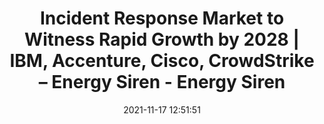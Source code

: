 ---
"title": "Incident Response Market to Witness Rapid Growth by 2028 | IBM, Accenture, Cisco, CrowdStrike – Energy Siren - Energy Siren"
"date": "2021-11-17 12:51:51"
"feed_name": "GOOGLENEWSINDUSTRIAL"
"feed_website": "https://news.google.com/search?q=industrial%2Bincident&hl=en-US&gl=US&ceid=US:en"
"feed_rss": "https://news.google.com/rss/search?q=industrial%2Bincident&hl=en-US&gl=US&ceid=US:en"
"link": "https://energysiren.co.ke/2021/11/17/incident-response-market-to-witness-rapid-growth-by-2028-ibm-accenture-cisco-crowdstrike/"
"source": "{'href': 'https://energysiren.co.ke', 'title': 'Energy Siren'}"
"file": "_posts/2021-1-1-2f67bde5919b07f898b86a4a7c8db89b22a617e0.md"
"accident": "0"
"drilling": "0"
"dead": "0"
"injured": "0"
"arrested": "0"
"place": "unknown place"
"where": "unknown site"
"causes": "unknown"
"place_uri": "unknown place"
---